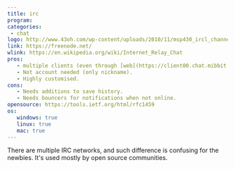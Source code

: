 ```yaml
---
title: irc
program:
categories:
 - chat
logo: http://www.43oh.com/wp-content/uploads/2010/11/msp430_ircl_channel_43oh.png
link: https://freenode.net/
wlink: https://en.wikipedia.org/wiki/Internet_Relay_Chat
pros:
   - multiple clients (even through [web](https://client00.chat.mibbit.com/))
   - Not account needed (only nickname).
   - Highly customised.
cons:
   - Needs additions to save history.
   - Needs bouncers for notifications when not online. 
opensource: https://tools.ietf.org/html/rfc1459
os:
   windows: true
   linux: true
   mac: true
---
```


There are multiple IRC networks, and such difference is confusing for the
newbies. It's used mostly by open source communities.
